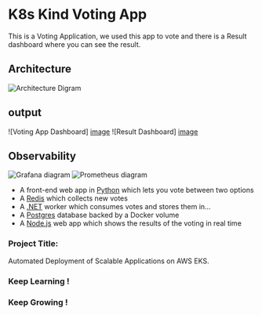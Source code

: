 # K8s Kind Voting App

This is a Voting Application, we used this app to vote and there is a Result dashboard where you can see the result.

## Architecture

![Architecture Digram](architecture.excalidraw.png)


## output

![Voting App Dashboard] [image](https://github.com/user-attachments/assets/d4c5e290-7975-49a9-84d7-742d362019eb)
![Result Dashboard] [image](https://github.com/user-attachments/assets/7a83c595-0ba5-4095-964c-43834a33ec77)

## Observability

![Grafana diagram](grafana.png)
![Prometheus diagram](prometheus.png)

* A front-end web app in [Python](/vote) which lets you vote between two options
* A [Redis](https://hub.docker.com/_/redis/) which collects new votes
* A [.NET](/worker/) worker which consumes votes and stores them in…
* A [Postgres](https://hub.docker.com/_/postgres/) database backed by a Docker volume
* A [Node.js](/result) web app which shows the results of the voting in real time



### Project Title: 

Automated Deployment of Scalable Applications on AWS EKS.



### Keep Learning !
### Keep Growing !

